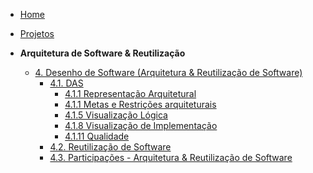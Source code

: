 <!-- docs/_sidebar.md -->


- [Home](README.md)
- [Projetos](/Projeto/Projeto.md)

- **Arquitetura de Software & Reutilização**
  - [4. Desenho de Software (Arquitetura & Reutilização de Software)](./ArquiteturaReutilizacao/4.ArquiteturaReutilizacao.md)
    - [4.1. DAS](./ArquiteturaReutilizacao/4.1.DAS.md)
      - [4.1.1 Representação Arquitetural](./itens-das/4.1.1.arquitetura.md)
      - [4.1.1 Metas e Restrições arquiteturais](./itens-das/4.1.2.metas.md)
      - [4.1.5 Visualização Lógica](./itens-das/4.1.5.logica.md)
      - [4.1.8 Visualização de Implementação](./itens-das/4.1.8.implementation.md)
      - [4.1.11 Qualidade](./itens-das/4.1.11.qualidade.md)
    - [4.2. Reutilização de Software](./ArquiteturaReutilizacao/4.2.ReutilizacaoDeSoftware.md)
    - [4.3. Participações - Arquitetura & Reutilização de Software](./ArquiteturaReutilizacao/4.3.ParticipacoesArqReutilizacao.md)
